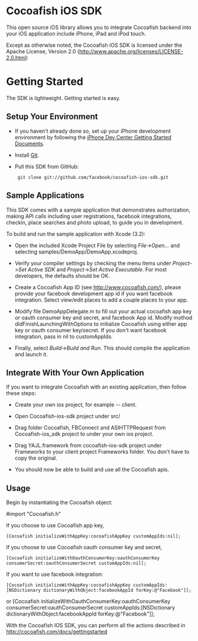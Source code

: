 Cocoafish iOS SDK
===========================

This open source iOS library allows you to integrate Cocoafish backend into your iOS application include iPhone, iPad and iPod touch.

Except as otherwise noted, the Cocoafish iOS SDK is licensed under the Apache License, Version 2.0 (http://www.apache.org/licenses/LICENSE-2.0.html)

Getting Started
===============

The SDK is lightweight. Getting started is easy.

Setup Your Environment
----------------------

* If you haven't already done so, set up your iPhone development environment by following the [iPhone Dev Center Getting Started Documents](https://developer.apple.com/iphone/index.action).

* Install [Git](http://git-scm.com/).

* Pull this SDK from GitHub:

       git clone git://github.com/facebook/cocoafish-ios-sdk.git

Sample Applications
-------------------

This SDK comes with a sample application that demonstrates authorization, making API calls including user registrations, facebook integrations, checkin, place searches and photo upload, to guide you in development.

To build and run the sample application with Xcode (3.2):

* Open the included Xcode Project File by selecting _File_->_Open..._ and selecting samples/DemoApp/DemoApp.xcodeproj.

* Verify your compiler settings by checking the menu items under _Project_->_Set Active SDK_ and _Project_->_Set Active Executable_. For most developers, the defaults should be OK.

* Create a Cocoafish App ID (see http://www.cocoafish.com/), please provide your facebook development app id if you want facebook integration. Select view/edit places to add a couple places to your app.

* Modify file DemoAppDelegate.m to fill out your actual cocoafish app key or oauth consumer key and secret, and facebook App id. Modify mothod didFinishLaunchingWithOptions to initialize Cocoafish using either app key or oauth consumer key/secret. If you don't want facebook integration, pass in nil to customAppIds.

* Finally, select _Build_->_Build and Run_. This should compile the application and launch it.

Integrate With Your Own Application
-----------------------------------

If you want to integrate Cocoafish with an existing application, then follow these steps:

* Create your own ios project, for example -- client.

* Open Cocoafish-ios-sdk project under src/

* Drag folder Cocoafish, FBConnect and ASIHTTPRequest from Cocoafish-ios_sdk project to under your own ios project.

* Drag YAJL.framework from cocoafish-ios-sdk project under Frameworks to your client project Frameworks folder. You don't have to copy the original.

* You should now be able to build and use all the Cocoafish apis.

Usage
-----

Begin by instantiating the Cocoafish object:

#import "Cocoafish.h"

If you choose to use Cocoafish app key, 

	[Cocoafish initializeWithAppKey:cocoafishAppKey customAppIds:nil];

If you choose to use Cocoafish oauth consumer key and secret,

	[Cocoafish initializeWithOauthConsumerKey:oauthConsumerKey consumerSecret:oauthConsumerSecret customAppIds:nil];

If you want to use facebook integration:

	[Cocoafish initializeWithAppKey:cocoafishAppKey customAppIds:[NSDictionary dictionaryWithObject:facebookAppId forKey:@"Facebook"]];

or
	[Cocoafish initializeWithOauthConsumerKey:oauthConsumerKey consumerSecret:oauthConsumerSecret customAppIds:[NSDictionary dictionaryWithObject:facebookAppId forKey:@"Facebook"]];

With the Cocoafish IOS SDK, you can perform all the actions described in http://cocoafish.com/docs/gettingstarted
